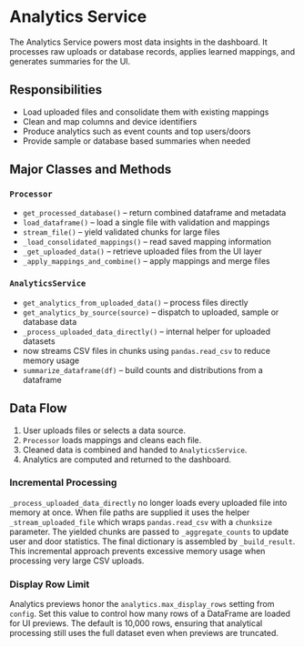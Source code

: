 # Analytics Service

The Analytics Service powers most data insights in the dashboard.
It processes raw uploads or database records, applies learned mappings,
and generates summaries for the UI.

## Responsibilities

- Load uploaded files and consolidate them with existing mappings
- Clean and map columns and device identifiers
- Produce analytics such as event counts and top users/doors
- Provide sample or database based summaries when needed

## Major Classes and Methods

### `Processor`

- `get_processed_database()` – return combined dataframe and metadata
- `load_dataframe()` – load a single file with validation and mappings
- `stream_file()` – yield validated chunks for large files
- `_load_consolidated_mappings()` – read saved mapping information
- `_get_uploaded_data()` – retrieve uploaded files from the UI layer
- `_apply_mappings_and_combine()` – apply mappings and merge files

### `AnalyticsService`

- `get_analytics_from_uploaded_data()` – process files directly
- `get_analytics_by_source(source)` – dispatch to uploaded, sample or database data
- `_process_uploaded_data_directly()` – internal helper for uploaded datasets
-   now streams CSV files in chunks using `pandas.read_csv` to reduce memory usage
- `summarize_dataframe(df)` – build counts and distributions from a dataframe

## Data Flow

1. User uploads files or selects a data source.
2. `Processor` loads mappings and cleans each file.
3. Cleaned data is combined and handed to `AnalyticsService`.
4. Analytics are computed and returned to the dashboard.

### Incremental Processing

`_process_uploaded_data_directly` no longer loads every uploaded file into
memory at once. When file paths are supplied it uses the helper
`_stream_uploaded_file` which wraps `pandas.read_csv` with a `chunksize`
parameter. The yielded chunks are passed to `_aggregate_counts` to update user
and door statistics.  The final dictionary is assembled by `_build_result`.
This incremental approach prevents excessive memory usage when processing very
large CSV uploads.

### Display Row Limit

Analytics previews honor the `analytics.max_display_rows` setting from
`config`. Set this value to control how many rows of a DataFrame are loaded for
UI previews. The default is 10,000 rows, ensuring that analytical processing
still uses the full dataset even when previews are truncated.